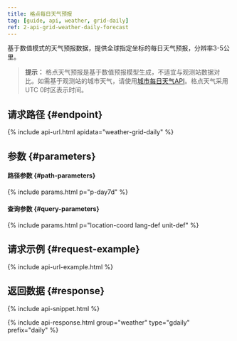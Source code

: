 ```yaml
---
title: 格点每日天气预报
tag: [guide, api, weather, grid-daily]
ref: 2-api-grid-weather-daily-forecast
---
```


基于数值模式的天气预报数据，提供全球指定坐标的每日天气预报，分辨率3-5公里。

> **提示：** 格点天气预报是基于数值预报模型生成，不适宜与观测站数据对比。如需基于观测站的城市天气，请使用[城市每日天气API](/docs/api/weather/weather-daily-forecast/)。格点天气采用UTC 0时区表示时间。

## 请求路径 {#endpoint}

{% include api-url.html apidata="weather-grid-daily" %}

## 参数 {#parameters}

#### 路径参数 {#path-parameters}

{% include params.html p="p-day7d" %}

#### 查询参数 {#query-parameters}

{% include params.html p="location-coord lang-def unit-def" %}

## 请求示例 {#request-example}

{% include api-url-example.html %}

## 返回数据 {#response}

{% include api-snippet.html %}

{% include api-response.html group="weather" type="gdaily" prefix="daily"  %}
